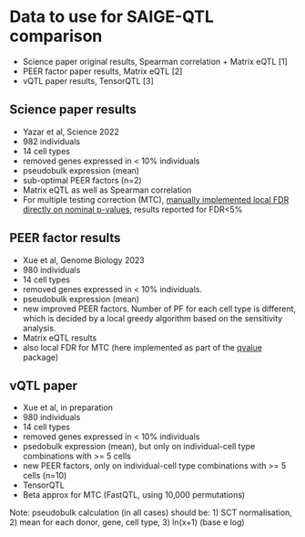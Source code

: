 # Data to use for SAIGE-QTL comparison

* Science paper original results, Spearman correlation + Matrix eQTL [1]
* PEER factor paper results, Matrix eQTL [2]
* vQTL paper results, TensorQTL [3]

## Science paper results

* Yazar et al, Science 2022
* 982 individuals
* 14 cell types
* removed genes expressed in < 10% individuals
* pseudobulk expression (mean)
* sub-optimal PEER factors (n=2)
* Matrix eQTL as well as Spearman correlation
* For multiple testing correction (MTC), [manually implemented local FDR directly on nominal p-values](https://github.com/powellgenomicslab/onek1k_phase1/blob/main/single_cell_cis_eQTL_mapping/round1.run_spearman_rank_test.R#L218-L232), results reported for FDR<5%

## PEER factor results

* Xue et al, Genome Biology 2023
* 980 individuals
* 14 cell types
* removed genes expressed in < 10% individuals. 
* pseudobulk expression (mean)
* new improved PEER factors. Number of PF for each cell type is different, which is decided by a local greedy algorithm based on the sensitivity analysis.
* Matrix eQTL results
* also local FDR for MTC (here implemented as part of the [qvalue](https://www.bioconductor.org/packages/release/bioc/html/qvalue.html) package)

## vQTL paper

* Xue et al, in preparation
* 980 individuals
* 14 cell types
* removed genes expressed in < 10% individuals
* psedobulk expression (mean), but only on individual-cell type combinations with >= 5 cells
* new PEER factors,  only on individual-cell type combinations with >= 5 cells (n=10)
* TensorQTL
* Beta approx for MTC (FastQTL, using 10,000 permutations)


Note: pseudobulk calculation (in all cases) should be: 1) SCT normalisation, 2) mean for each donor, gene, cell type, 3) ln(x+1) (base e log)
